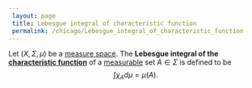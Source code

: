 ```yaml
---
 layout: page
 title: Lebesgue integral of characteristic function
 permalink: /chicago/Lebesgue_integral_of_characteristic_function
---
```

Let $(X, \Sigma, \mu)$ be a [measure space](https://defsmath.github.io/DefsMath/measure_space). The **Lebesgue integral of the [characteristic function](https://defsmath.github.io/DefsMath/characteristic_function)** of a [measurable](https://defsmath.github.io/DefsMath/measurable) set $A \in \Sigma$ is defined to be $$\int \chi_Ad\mu = \mu(A).$$